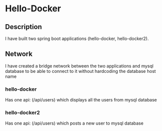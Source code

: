 # Hello-Docker
## Description
I have built two spring boot applications (hello-docker, hello-docker2).
## Network 
I have created a bridge network between the two applications and mysql database to be able to connect to it without hardcoding the database host name 
### hello-docker
Has one api: (/api/users) which displays all the users from mysql database
### hello-docker2
Has one api: (/api/users) which posts a new user to mysql database

